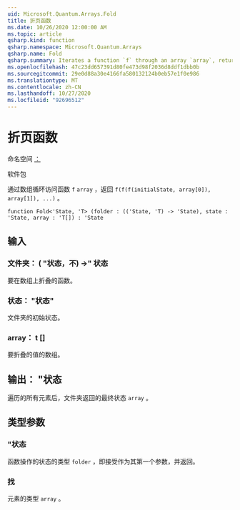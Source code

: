 ```yaml
---
uid: Microsoft.Quantum.Arrays.Fold
title: 折页函数
ms.date: 10/26/2020 12:00:00 AM
ms.topic: article
qsharp.kind: function
qsharp.namespace: Microsoft.Quantum.Arrays
qsharp.name: Fold
qsharp.summary: Iterates a function `f` through an array `array`, returning `f(f(f(initialState, array[0]), array[1]), ...)`.
ms.openlocfilehash: 47c23dd657391d80fe473d98f2036d8ddf1dbb0b
ms.sourcegitcommit: 29e0d88a30e4166fa580132124b0eb57e1f0e986
ms.translationtype: MT
ms.contentlocale: zh-CN
ms.lasthandoff: 10/27/2020
ms.locfileid: "92696512"
---
```

# <a name="fold-function"></a>折页函数

命名空间 [：](xref:Microsoft.Quantum.Arrays)

软件包 [](https://nuget.org/packages/)


通过数组循环访问函数 `f` `array` ，返回 `f(f(f(initialState, array[0]), array[1]), ...)` 。

```qsharp
function Fold<'State, 'T> (folder : (('State, 'T) -> 'State), state : 'State, array : 'T[]) : 'State
```


## <a name="input"></a>输入

### <a name="folder--statet---state"></a>文件夹： ( "状态，不) ->" 状态

要在数组上折叠的函数。


### <a name="state--state"></a>状态： "状态"

文件夹的初始状态。


### <a name="array--t"></a>array： t []

要折叠的值的数组。



## <a name="output--state"></a>输出： "状态

遍历的所有元素后，文件夹返回的最终状态 `array` 。

## <a name="type-parameters"></a>类型参数

### <a name="state"></a>"状态

函数操作的状态的类型 `folder` ，即接受作为其第一个参数，并返回。
### <a name="t"></a>找

元素的类型 `array` 。